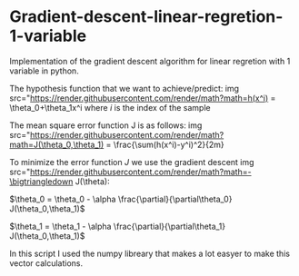 # Gradient-descent-linear-regretion-1-variable

Implementation of the gradient descent algorithm for linear regretion with 1 variable in python.

The hypothesis function that we want to achieve/predict:
img src="https://render.githubusercontent.com/render/math?math=h(x^i) = \theta_0+\theta_1x^i
where $i$ is the index of the sample

The mean square error function J is as follows:
img src="https://render.githubusercontent.com/render/math?math=J(\theta_0,\theta_1) = \frac{\sum(h(x^i)-y^i)^2}{2m}

To minimize the error function $J$ we use the gradient descent img src="https://render.githubusercontent.com/render/math?math=-\bigtriangledown J(\theta):

$\theta_0 = \theta_0 - \alpha \frac{\partial}{\partial\theta_0} J(\theta_0,\theta_1)$

$\theta_1 = \theta_1 - \alpha \frac{\partial}{\partial\theta_1} J(\theta_0,\theta_1)$

In this script I used the numpy libreary that makes a lot easyer to make this vector calculations.
